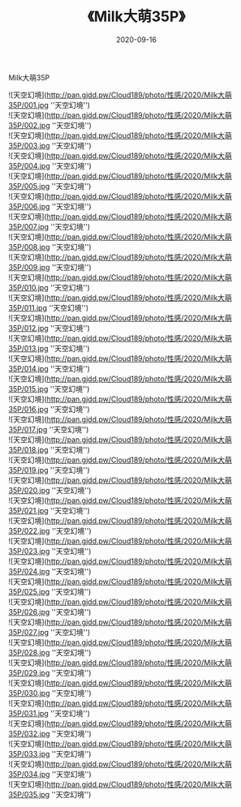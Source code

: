 ﻿---
layout: post
title:  《Milk大萌35P》
date:   2020-09-16
img: http://pan.gjdd.pw/Cloud189/photo/性感/2020/Milk大萌35P/000.jpg
categories: [美女, 性感, 泳衣]
---

Milk大萌35P



![天空幻境](http://pan.gjdd.pw/Cloud189/photo/性感/2020/Milk大萌35P/001.jpg ''天空幻境'') <br>
![天空幻境](http://pan.gjdd.pw/Cloud189/photo/性感/2020/Milk大萌35P/002.jpg ''天空幻境'') <br>
![天空幻境](http://pan.gjdd.pw/Cloud189/photo/性感/2020/Milk大萌35P/003.jpg ''天空幻境'') <br>
![天空幻境](http://pan.gjdd.pw/Cloud189/photo/性感/2020/Milk大萌35P/004.jpg ''天空幻境'') <br>
![天空幻境](http://pan.gjdd.pw/Cloud189/photo/性感/2020/Milk大萌35P/005.jpg ''天空幻境'') <br>
![天空幻境](http://pan.gjdd.pw/Cloud189/photo/性感/2020/Milk大萌35P/006.jpg ''天空幻境'') <br>
![天空幻境](http://pan.gjdd.pw/Cloud189/photo/性感/2020/Milk大萌35P/007.jpg ''天空幻境'') <br>
![天空幻境](http://pan.gjdd.pw/Cloud189/photo/性感/2020/Milk大萌35P/008.jpg ''天空幻境'') <br>
![天空幻境](http://pan.gjdd.pw/Cloud189/photo/性感/2020/Milk大萌35P/009.jpg ''天空幻境'') <br>
![天空幻境](http://pan.gjdd.pw/Cloud189/photo/性感/2020/Milk大萌35P/010.jpg ''天空幻境'') <br>
![天空幻境](http://pan.gjdd.pw/Cloud189/photo/性感/2020/Milk大萌35P/011.jpg ''天空幻境'') <br>
![天空幻境](http://pan.gjdd.pw/Cloud189/photo/性感/2020/Milk大萌35P/012.jpg ''天空幻境'') <br>
![天空幻境](http://pan.gjdd.pw/Cloud189/photo/性感/2020/Milk大萌35P/013.jpg ''天空幻境'') <br>
![天空幻境](http://pan.gjdd.pw/Cloud189/photo/性感/2020/Milk大萌35P/014.jpg ''天空幻境'') <br>
![天空幻境](http://pan.gjdd.pw/Cloud189/photo/性感/2020/Milk大萌35P/015.jpg ''天空幻境'') <br>
![天空幻境](http://pan.gjdd.pw/Cloud189/photo/性感/2020/Milk大萌35P/016.jpg ''天空幻境'') <br>
![天空幻境](http://pan.gjdd.pw/Cloud189/photo/性感/2020/Milk大萌35P/017.jpg ''天空幻境'') <br>
![天空幻境](http://pan.gjdd.pw/Cloud189/photo/性感/2020/Milk大萌35P/018.jpg ''天空幻境'') <br>
![天空幻境](http://pan.gjdd.pw/Cloud189/photo/性感/2020/Milk大萌35P/019.jpg ''天空幻境'') <br>
![天空幻境](http://pan.gjdd.pw/Cloud189/photo/性感/2020/Milk大萌35P/020.jpg ''天空幻境'') <br>
![天空幻境](http://pan.gjdd.pw/Cloud189/photo/性感/2020/Milk大萌35P/021.jpg ''天空幻境'') <br>
![天空幻境](http://pan.gjdd.pw/Cloud189/photo/性感/2020/Milk大萌35P/022.jpg ''天空幻境'') <br>
![天空幻境](http://pan.gjdd.pw/Cloud189/photo/性感/2020/Milk大萌35P/023.jpg ''天空幻境'') <br>
![天空幻境](http://pan.gjdd.pw/Cloud189/photo/性感/2020/Milk大萌35P/024.jpg ''天空幻境'') <br>
![天空幻境](http://pan.gjdd.pw/Cloud189/photo/性感/2020/Milk大萌35P/025.jpg ''天空幻境'') <br>
![天空幻境](http://pan.gjdd.pw/Cloud189/photo/性感/2020/Milk大萌35P/026.jpg ''天空幻境'') <br>
![天空幻境](http://pan.gjdd.pw/Cloud189/photo/性感/2020/Milk大萌35P/027.jpg ''天空幻境'') <br>
![天空幻境](http://pan.gjdd.pw/Cloud189/photo/性感/2020/Milk大萌35P/028.jpg ''天空幻境'') <br>
![天空幻境](http://pan.gjdd.pw/Cloud189/photo/性感/2020/Milk大萌35P/029.jpg ''天空幻境'') <br>
![天空幻境](http://pan.gjdd.pw/Cloud189/photo/性感/2020/Milk大萌35P/030.jpg ''天空幻境'') <br>
![天空幻境](http://pan.gjdd.pw/Cloud189/photo/性感/2020/Milk大萌35P/031.jpg ''天空幻境'') <br>
![天空幻境](http://pan.gjdd.pw/Cloud189/photo/性感/2020/Milk大萌35P/032.jpg ''天空幻境'') <br>
![天空幻境](http://pan.gjdd.pw/Cloud189/photo/性感/2020/Milk大萌35P/033.jpg ''天空幻境'') <br>
![天空幻境](http://pan.gjdd.pw/Cloud189/photo/性感/2020/Milk大萌35P/034.jpg ''天空幻境'') <br>
![天空幻境](http://pan.gjdd.pw/Cloud189/photo/性感/2020/Milk大萌35P/035.jpg ''天空幻境'') <br>